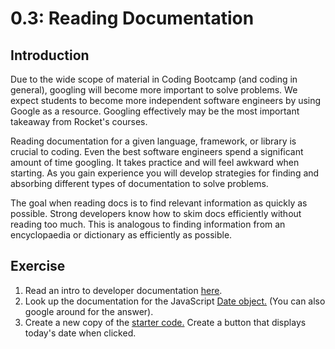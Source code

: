 # 0.3: Reading Documentation

## Introduction

Due to the wide scope of material in Coding Bootcamp \(and coding in general\), googling will become more important to solve problems. We expect students to become more independent software engineers by using Google as a resource. Googling effectively may be the most important takeaway from Rocket's courses.

Reading documentation for a given language, framework, or library is crucial to coding. Even the best software engineers spend a significant amount of time googling. It takes practice and will feel awkward when starting. As you gain experience you will develop strategies for finding and absorbing different types of documentation to solve problems.

The goal when reading docs is to find relevant information as quickly as possible. Strong developers know how to skim docs efficiently without reading too much. This is analogous to finding information from an encyclopaedia or dictionary as efficiently as possible.

## Exercise

1. Read an intro to developer documentation [here](http://cassandrawilcox.me/beginners-guide-developer-documentation/).
2. Look up the documentation for the JavaScript [Date object.](https://developer.mozilla.org/en-US/docs/Web/JavaScript/Reference/Global_Objects/Date) \(You can also google around for the answer\).
3. Create a new copy of the [starter code.](https://github.com/rocketacademy/basics-starter-code) Create a button that displays today's date when clicked.
